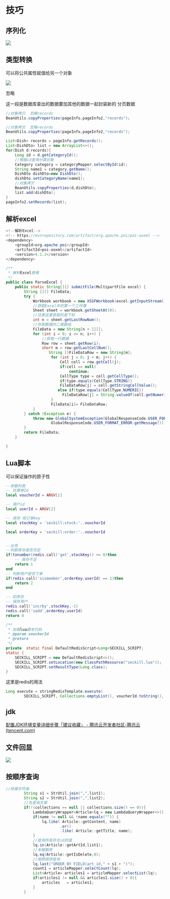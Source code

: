 # 技巧





## 序列化

![](https://gitee.com/hongshenghyj/typora/raw/master/img/%E5%BE%AE%E4%BF%A1%E6%88%AA%E5%9B%BE_20221107225338.png)



## 类型转换

可以将公共属性赋值给另一个对象

![](https://gitee.com/hongshenghyj/typora/raw/master/img/%E5%BE%AE%E4%BF%A1%E6%88%AA%E5%9B%BE_20221108190655.png)



忽略

这一段是数据库查出的数据要加其他的数据一起封装新的 分页数据

```java
//对象拷贝  忽略records
BeanUtils.copyProperties(pageInfo,pageInfo2,"records");
```

```java
//对象拷贝  忽略records
BeanUtils.copyProperties(pageInfo,pageInfo2,"records");

List<Dish> records = pageInfo.getRecords();
List<DishDto> list = new ArrayList<>();
for(Dish d:records){
    Long id = d.getCategoryId();
    //根据id查询分类对象
    Category category = categoryMapper.selectById(id);
    String name1 = category.getName();
    DishDto dishDto=new DishDto();
    dishDto.setCategoryName(name1);
    //对象拷贝
    BeanUtils.copyProperties(d,dishDto);
    list.add(dishDto);
}
pageInfo2.setRecords(list);
```



## 解析excel



```JAVA
<!--解析Excel-->
<!-- https://mvnrepository.com/artifact/org.apache.poi/poi-ooxml -->
<dependency>
    <groupId>org.apache.poi</groupId>
    <artifactId>poi-ooxml</artifactId>
    <version>4.1.2</version>
</dependency>
```



```JaVA
/**
 * 解析Excel表格
 */
public class ParseExcel {
    public static String[][] submitFile(MultipartFile excel) {
        String [][] FileData;
        try {
            Workbook workbook = new XSSFWorkbook(excel.getInputStream());
            //获取Excel中的第一个工作簿
            Sheet sheet = workbook.getSheetAt(0);
            //注意这里获取的是下标
            int n = sheet.getLastRowNum();
            //存放数据的二维数组
            FileData = new String[n + 1][];
            for (int i = 0; i <= n; i++) {
                //获取一行数据
                Row row = sheet.getRow(i);
                short m = row.getLastCellNum();
                   String []FileDataRow = new String[m];
                    for (int j = 0; j < m; j++) {
                        Cell cell = row.getCell(j);
                        if(cell == null)
                            continue;
                        CellType type = cell.getCellType();
                        if(type.equals(CellType.STRING))
                        FileDataRow[j] = cell.getStringCellValue();
                       else if(type.equals(CellType.NUMERIC))
                         FileDataRow[j] = String.valueOf(cell.getNumericCellValue());
                    }
                    FileData[i]= FileDataRow;
            }
        } catch (Exception e) {
            throw new GlobalSystemException(GlobalResponseCode.USER_FORMAT_ERROR.getCode(),
                    GlobalResponseCode.USER_FORMAT_ERROR.getMessage());
        }
        return FileData;
    }

}
```





## Lua脚本

可以保证操作的原子性

```lua
--参数列表
-- 优惠券Id
local voucherId = ARGV[1]

-- 用户id
local userId = ARGV[2]

-- 库存 和订单key
local stockKey = 'seckill:stock:'..voucherId

local orderKey = 'seckill:order:'..voucherId


--业务
--判断库存是否充足
if(tonumber(redis.call('get',stockKey)) <= 0)then
    -- 库存不足
    return 1
end
-- 判断用户是否下单
if(redis.call('sismember',orderKey,userId) == 1)then
    return 2
end

-- 扣库存
-- 保存用户
redis.call('incrby',stockKey,-1)
redis.call('sadd',orderKey,userId)
return 0
```



```java
/**
 * 加载lua脚本代码
 * @param voucherId
 * @return
 */
private  static final DefaultRedisScript<Long>SECKILL_SCRIPT;
static {
    SECKILL_SCRIPT = new DefaultRedisScript<>();
    SECKILL_SCRIPT.setLocation(new ClassPathResource("seckill.lua"));
    SECKILL_SCRIPT.setResultType(Long.class);
}
```

这里是redis的用法

```java
Long execute = stringRedisTemplate.execute(
        SECKILL_SCRIPT, Collections.emptyList(), voucherId.toString(), userId.toString());
```





## jdk

[配置JDK环境变量详细步骤「建议收藏」 - 腾讯云开发者社区-腾讯云 (tencent.com)](https://cloud.tencent.com/developer/article/2104069)







## 文件回显



![](https://gitee.com/hongshenghyj/typora/raw/master/img/%E5%BE%AE%E4%BF%A1%E6%88%AA%E5%9B%BE_20230218115756.png)





## 按顺序查询

```java
//拼接字符串
        String s1 = StrUtil.join(",",list1);
        String s2 = StrUtil.join(",",list2);
        //先查询文章
        if(!(collections == null || collections.size() == 0)){
            LambdaQueryWrapper<Article>lq = new LambdaQueryWrapper<>();
            if(name != null && !name.equals("")) {
                lq.like( Article::getContent, name)
                        .or()
                        .like( Article::getTitle, name);
            }
            //查询所有符合id的值
            lq.in(Article::getArtId,list1);
            //未被删除
            lq.eq(Article::getIsDelete,0);
            //按照顺序查询
            lq.last("ORDER BY FIELD(art_id," + s1 + ")");
            count1 = articleMapper.selectCount(lq);
            List<Article> articles1 = articleMapper.selectList(lq);
            if(articles1 != null && articles1.size() > 0){
                articles   = articles1;
            }
        }
```





